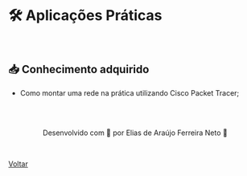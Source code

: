 <h1>🛠 Aplicações Práticas</h1>

<br>

<h2> 📥 Conhecimento adquirido </h2>

- Como montar uma rede na prática utilizando Cisco Packet Tracer;


<br><br>

<p align="center"> Desenvolvido com 💜 por Elias de Araújo Ferreira Neto 👋 <p>

<br>

<a href="./stage01.md">Voltar</a>